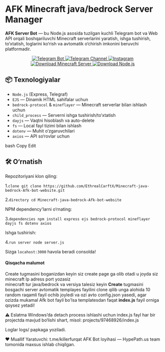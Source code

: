 # AFK Minecraft java/bedrock Server Manager

**AFK Server Bot** — bu Node.js asosida tuzilgan kuchli Telegram bot va Web API orqali boshqariluvchi Minecraft serverlarini yaratish, ishga tushirish, to‘xtatish, loglarini ko‘rish va avtomatik o‘chirish imkonini beruvchi platformadir.

<p align="center">
  <a href="https://t.me/avtoserverbot" target="_blank">
    <img src="https://img.shields.io/badge/Telegram-Bot-2CA5E0?style=for-the-badge&logo=telegram" alt="Telegram Bot">
  </a>
  <a href="https://t.me/HypePath" target="_blank">
    <img src="https://img.shields.io/badge/Telegram-Channel-2CA5E0?style=for-the-badge&logo=telegram" alt="Telegram Channel">
  </a>
  <a href="https://instagram.com/EthrealCarftX" target="_blank">
    <img src="https://img.shields.io/badge/Instagram-Follow-E4405F?style=for-the-badge&logo=instagram&logoColor=white" alt="Instagram">
  </a>
  <a href="https://www.minecraft.net/en-us/download/server" target="_blank">
  <img src="https://img.shields.io/badge/Minecraft-Server%20Download-green?style=for-the-badge&logo=minecraft&logoColor=white" alt="Download Minecraft Server">
</a>
<a href="https://nodejs.org/en/download" target="_blank">
  <img src="https://img.shields.io/badge/Node.js-Download%20Latest-brightgreen?style=for-the-badge&logo=node.js&logoColor=white" alt="Download Node.js">
</a>

</p>

## 📦 Texnologiyalar

- `Node.js` (Express, Telegraf)
- `EJS` — Dinamik HTML sahifalar uchun
- `bedrock-protocol` & `mineflayer` — Minecraft serverlar bilan ishlash uchun
- `child_process` — Serverni ishga tushirish/to‘xtatish
- `dayjs` — Vaqtni hisoblash va auto-delete
- `fs` — Local fayl tizimi bilan ishlash
- `dotenv` — Muhit o‘zgaruvchilari
- `axios` — API so‘rovlar uchun

bash
Copy
Edit

## 🛠 O‘rnatish

Repozitoriyani klon qiling:
   
1.```clone
git clone https://github.com/EthrealCarftX/Minecraft-java-bedrock-Afk-bot-website.git```

2.```directory
cd Minecraft-java-bedrock-Afk-bot-website```

NPM dependency'larni o‘rnating:

3.```dependencies
npm install express ejs bedrock-protocol mineflayer dayjs fs dotenv axios```

Ishga tushirish:

4.```run server
node server.js```

Sizga ```locahost:3000``` havola beradi consolda!


<h4>Qisqacha malumot</h4>

Create tugmasini boganizdan keyin siz create page ga olib otadi u joyda siz minecraft Ip adress port yozasiz <br> minecraft tur java/bedrock va versiya talesiz keyin **Create** tugmasini bosgachi server avtomatik templayes fayilini clone qilib unga alohida 10 random raqamli fayil ochib joyledi va ozi avto config.json yasedi, agar ozizda mukamal Afk bot fayil bo'lsa templatesdan faqat **index.js** fayil orniga qoysez yetadi!


⚠️ Eslatma
Windows’da detach process ishlashi uchun index.js fayl har bir projectda mavjud bo‘lishi shart, misol: projects/97468926/index.js

Loglar logs/ papkaga yoziladi.


❤️ Muallif
Yaratuvchi: t.me/killerfurqat
AFK Bot loyihasi — HypePath.us team tomonida maxsus ishlab chiqilgan.
